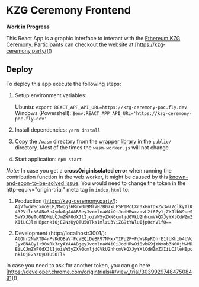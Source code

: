# KZG Ceremony Frontend

**Work in Progress**

This React App is a graphic interface to interact with the [Ethereum KZG Ceremony](https://github.com/ethereum/kzg-ceremony). Participants can checkout the website at [https://kzg-ceremony.party/]()

## Deploy

To deploy this app execute the following steps:

1. Setup environment variables:

    Ubuntu: `export REACT_APP_API_URL=https://kzg-ceremony-poc.fly.dev`
    Windows (Powershell): ` $env:REACT_APP_API_URL='https://kzg-ceremony-poc.fly.dev' `

2. Install dependencies: `yarn install`

3. Copy the `/wasm` directory from the [wrapper library](https://github.com/zkparty/wrapper-small-pot) in the `public/` directory. Most of the times the `wasm-worker.js` will not change

4. Start application: `npm start`


*Note:* In case you get a **crossOriginIsolated error** when running the contribution function in the web worker, it might be caused by this [known-and-soon-to-be-solved issue](https://web.dev/why-coop-coep/). You would need to change the token in the http-equiv="origin-trial" meta tag in `index,html` to:

1. Production (https://kzg-ceremony.party/): ` AjVfwdWSdxno9LR/Mwggz6Rrx0m9MlVHZB07xLFSPIMcLXr0xGnTDxZw3w77clkyTlK432VilcN6ANw3n4ydwAgAAAB8eyJvcmlnaW4iOiJodHRwczovL2t6Zy1jZXJlbW9ueS5wYXJ0eTo0NDMiLCJmZWF0dXJlIjoiVW5yZXN0cmljdGVkU2hhcmVkQXJyYXlCdWZmZXIiLCJleHBpcnkiOjE2NzUyOTU5OTksImlzU3ViZG9tYWluIjp0cnVlfQ== `

2. Development (http://localhost:3001/): `AtOhr2NvRTD4rPvKdQBaVfFcVEQiDeBR97NMxxYIFp2F+FdWsKpROhrE1lUKhib4bVcJyxBNAOy1+90xRk3cyAYAAABgeyJvcmlnaW4iOiJodHRwOi8vbG9jYWxob3N0OjMwMDEiLCJmZWF0dXJlIjoiVW5yZXN0cmljdGVkU2hhcmVkQXJyYXlCdWZmZXIiLCJleHBpcnkiOjE2NzUyOTU5OTl9 `

In case you need to ask for another token, you can go here [https://developer.chrome.com/origintrials/#/view_trial/303992974847508481]()

